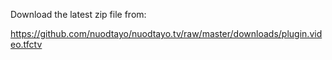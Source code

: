 Download the latest zip file from:

https://github.com/nuodtayo/nuodtayo.tv/raw/master/downloads/plugin.video.tfctv
